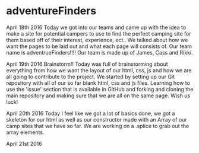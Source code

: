 # adventureFinders
April 18th 2016
      Today we got into our teams and came up with the idea to make a site for potential campers to use to find the
   perfect camping site for them based off of their interest, experience, ect.. We talked about how we want the pages to be
   laid out and what each page will consists of.
      Our team name is adventrueFinders!!!! Our team is made up of James, Cass and Rikki.

April 19th 2016
       Brainstorm!! Today was full of brainstorming about everything from how we want the layout of our html, css, js and how
     we are all going to contribute to the project. We started by setting up our Git repository with all of our so far blank html, css and js files. Learning how to use the 'issue' section that is available in GitHub and forking and cloning the main
     repository and making sure that we are all on the same page. Wish us luck!

April 20th 2016
       Today I feel like we got a lot of basics done, we got a skeleton for our html as well as our constructor made with an Array
     of our camp sites that we have so far. We are working on a .splice to grab out the array elements.

April 21st 2016
    
